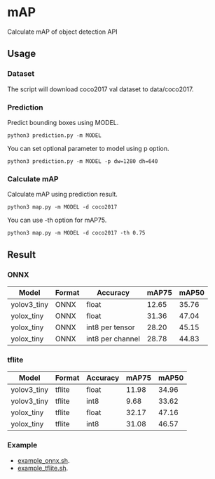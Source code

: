 # mAP

Calculate mAP of object detection API

## Usage

### Dataset

The script will download coco2017 val dataset to data/coco2017.

### Prediction 

Predict bounding boxes using MODEL.

```
python3 prediction.py -m MODEL
```

You can set optional parameter to model using p option.

```
python3 prediction.py -m MODEL -p dw=1280 dh=640
```

### Calculate mAP

Calculate mAP using prediction result.

```
python3 map.py -m MODEL -d coco2017
```

You can use -th option for mAP75.

```
python3 map.py -m MODEL -d coco2017 -th 0.75
```

## Result

### ONNX

|Model|Format|Accuracy|mAP75|mAP50|
|-----|-----|-----|-----|-----|
|yolov3_tiny|ONNX|float|12.65|35.76|
|yolox_tiny|ONNX|float|31.36|47.04|
|yolox_tiny|ONNX|int8 per tensor|28.20|45.15|
|yolox_tiny|ONNX|int8 per channel|28.78|44.83|

### tflite

|Model|Format|Accuracy|mAP75|mAP50|
|-----|-----|-----|-----|-----|
|yolov3_tiny|tflite|float|11.98|34.96|
|yolov3_tiny|tflite|int8|9.68|33.62|
|yolox_tiny|tflite|float|32.17|47.16|
|yolox_tiny|tflite|int8|31.08|46.57|

### Example

- [example_onnx.sh](./example_onnx.sh).
- [example_tflite.sh](./example_tflite.sh).